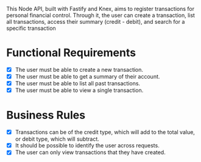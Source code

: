 This Node API, built with Fastify and Knex, aims to register transactions for personal financial control. Through it, the user can create a transaction, list all transactions, access their summary (credit - debit), and search for a specific transaction

# Functional Requirements

- [x] The user must be able to create a new transaction.
- [x] The user must be able to get a summary of their account.
- [x] The user must be able to list all past transactions.
- [x] The user must be able to view a single transaction.

# Business Rules
- [x] Transactions can be of the credit type, which will add to the total value, or debit type, which will subtract.
- [x] It should be possible to identify the user across requests.
- [x] The user can only view transactions that they have created.
